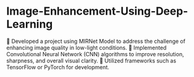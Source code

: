 # Image-Enhancement-Using-Deep-Learning

 Developed a project using MIRNet Model to address the challenge of enhancing image quality in low-light conditions.
 Implemented Convolutional Neural Network (CNN) algorithms to improve resolution, sharpness, and overall visual clarity.
 Utilized frameworks such as TensorFlow or PyTorch for development.
